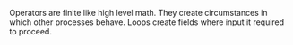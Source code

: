 Operators are finite like high level math.
They create circumstances in which other processes behave.
Loops create fields where input it required to proceed.